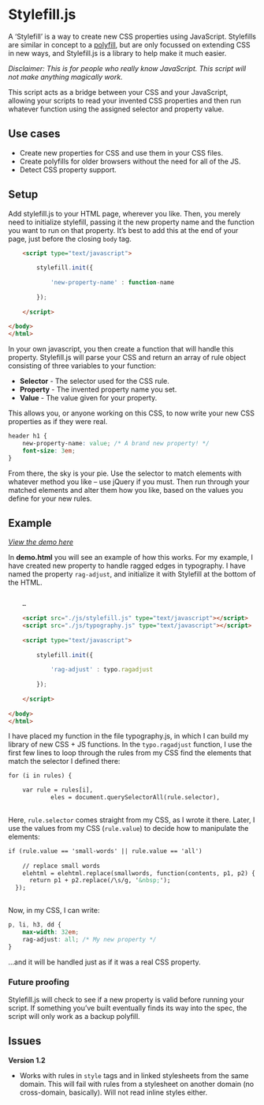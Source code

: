 Stylefill.js
============

A ‘Stylefill’ is a way to create new CSS properties using JavaScript. Stylefills are similar in concept to a [polyfill](http://remysharp.com/2010/10/08/what-is-a-polyfill/), but are only focussed on extending CSS in new ways, and Stylefill.js is a library to help make it much easier.

*Disclaimer: This is for people who really know JavaScript. This script will not make anything magically work.*

This script acts as a bridge between your CSS and your JavaScript, allowing your scripts to read your invented CSS properties and then run whatever function using the assigned selector and property value.

## Use cases

* Create new properties for CSS and use them in your CSS files.
* Create polyfills for older browsers without the need for all of the JS.
* Detect CSS property support.

## Setup

Add stylefill.js to your HTML page, wherever you like. Then, you merely need to initialize stylefill, passing it the new property name and the function you want to run on that property. It’s best to add this at the end of your page, just before the closing `body` tag.

```HTML
	<script type="text/javascript">
	
		stylefill.init({
		
			'new-property-name' : function-name
		
		});
	
	</script>
		
</body>
</html>
```

In your own javascript, you then create a function that will handle this property. Stylefill.js will parse your CSS and return an array of rule object consisting of three variables to your function:
* __Selector__ - The selector used for the CSS rule.
* __Property__ - The invented property name you set.
* __Value__ - The value given for your property.

This allows you, or anyone working on this CSS, to now write your new CSS properties as if they were real.

```CSS
header h1 {
	new-property-name: value; /* A brand new property! */
	font-size: 3em;
}
```

From there, the sky is your pie. Use the selector to match elements with whatever method you like – use jQuery if you must. Then run through your matched elements and alter them how you like, based on the values you define for your new rules.

## Example

_[View the demo here](http://nathanford.github.io/stylefill/demo.html)_

In __demo.html__ you will see an example of how this works. For my example, I have created new property to handle ragged edges in typography. I have named the property `rag-adjust`, and initialize it with Stylefill at the bottom of the HTML.

```HTML

	…

	<script src="./js/stylefill.js" type="text/javascript"></script>
	<script src="./js/typography.js" type="text/javascript"></script>
	
	<script type="text/javascript">
	
		stylefill.init({
		
			'rag-adjust' : typo.ragadjust
		
		});
	
	</script>
		
</body>
</html>
```

I have placed my function in the file typography.js, in which I can build my library of new CSS + JS functions. In the `typo.ragadjust` function, I use the first few lines to loop through the rules from my CSS find the elements that match the selector I defined there:

```HTML
for (i in rules) {

	var rule = rules[i],
			eles = document.querySelectorAll(rule.selector),
			
```

Here, `rule.selector` comes straight from my CSS, as I wrote it there. Later, I use the values from my CSS (`rule.value`) to decide how to manipulate the elements:

```HTML
if (rule.value == 'small-words' || rule.value == 'all') 
	
	// replace small words
	elehtml = elehtml.replace(smallwords, function(contents, p1, p2) {
      return p1 + p2.replace(/\s/g, '&nbsp;');
  });
			
```

Now, in my CSS, I can write:

```CSS
p, li, h3, dd {
	max-width: 32em;
	rag-adjust: all; /* My new property */
}
```

…and it will be handled just as if it was a real CSS property.

### Future proofing
Stylefill.js will check to see if a new property is valid before running your script. If something you’ve built eventually finds its way into the spec, the script will only work as a backup polyfill.

## Issues 

__Version 1.2__
* Works with rules in `style` tags and in linked stylesheets from the same domain. This will fail with rules from a stylesheet on another domain (no cross-domain, basically). Will not read inline styles either.